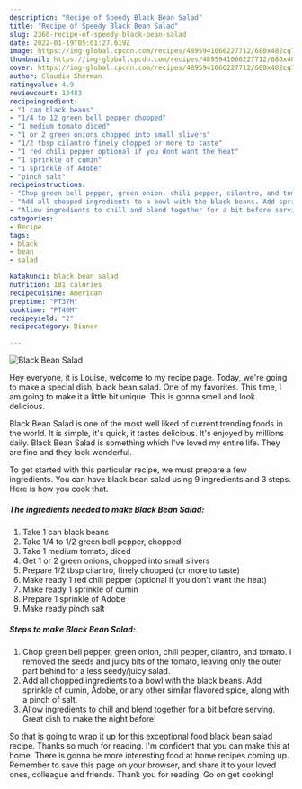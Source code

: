 ```yaml
---
description: "Recipe of Speedy Black Bean Salad"
title: "Recipe of Speedy Black Bean Salad"
slug: 2360-recipe-of-speedy-black-bean-salad
date: 2022-01-19T05:01:27.619Z
image: https://img-global.cpcdn.com/recipes/4895941066227712/680x482cq70/black-bean-salad-recipe-main-photo.jpg
thumbnail: https://img-global.cpcdn.com/recipes/4895941066227712/680x482cq70/black-bean-salad-recipe-main-photo.jpg
cover: https://img-global.cpcdn.com/recipes/4895941066227712/680x482cq70/black-bean-salad-recipe-main-photo.jpg
author: Claudia Sherman
ratingvalue: 4.9
reviewcount: 13483
recipeingredient:
- "1 can black beans"
- "1/4 to 12 green bell pepper chopped"
- "1 medium tomato diced"
- "1 or 2 green onions chopped into small slivers"
- "1/2 tbsp cilantro finely chopped or more to taste"
- "1 red chili pepper optional if you dont want the heat"
- "1 sprinkle of cumin"
- "1 sprinkle of Adobe"
- "pinch salt"
recipeinstructions:
- "Chop green bell pepper, green onion, chili pepper, cilantro, and tomato. I removed the seeds and juicy bits of the tomato, leaving only the outer part behind for a less seedy/juicy salad."
- "Add all chopped ingredients to a bowl with the black beans. Add sprinkle of cumin, Adobe, or any other similar flavored spice, along with a pinch of salt."
- "Allow ingredients to chill and blend together for a bit before serving. Great dish to make the night before!"
categories:
- Recipe
tags:
- black
- bean
- salad

katakunci: black bean salad 
nutrition: 181 calories
recipecuisine: American
preptime: "PT37M"
cooktime: "PT40M"
recipeyield: "2"
recipecategory: Dinner

---
```



![Black Bean Salad](https://img-global.cpcdn.com/recipes/4895941066227712/680x482cq70/black-bean-salad-recipe-main-photo.jpg)

Hey everyone, it is Louise, welcome to my recipe page. Today, we're going to make a special dish, black bean salad. One of my favorites. This time, I am going to make it a little bit unique. This is gonna smell and look delicious.



Black Bean Salad is one of the most well liked of current trending foods in the world. It is simple, it's quick, it tastes delicious. It's enjoyed by millions daily. Black Bean Salad is something which I've loved my entire life. They are fine and they look wonderful.


To get started with this particular recipe, we must prepare a few ingredients. You can have black bean salad using 9 ingredients and 3 steps. Here is how you cook that.

<!--inarticleads1-->

##### The ingredients needed to make Black Bean Salad:

1. Take 1 can black beans
1. Take 1/4 to 1/2 green bell pepper, chopped
1. Take 1 medium tomato, diced
1. Get 1 or 2 green onions, chopped into small slivers
1. Prepare 1/2 tbsp cilantro, finely chopped (or more to taste)
1. Make ready 1 red chili pepper (optional if you don&#39;t want the heat)
1. Make ready 1 sprinkle of cumin
1. Prepare 1 sprinkle of Adobe
1. Make ready pinch salt




<!--inarticleads2-->

##### Steps to make Black Bean Salad:

1. Chop green bell pepper, green onion, chili pepper, cilantro, and tomato. I removed the seeds and juicy bits of the tomato, leaving only the outer part behind for a less seedy/juicy salad.
1. Add all chopped ingredients to a bowl with the black beans. Add sprinkle of cumin, Adobe, or any other similar flavored spice, along with a pinch of salt.
1. Allow ingredients to chill and blend together for a bit before serving. Great dish to make the night before!




So that is going to wrap it up for this exceptional food black bean salad recipe. Thanks so much for reading. I'm confident that you can make this at home. There is gonna be more interesting food at home recipes coming up. Remember to save this page on your browser, and share it to your loved ones, colleague and friends. Thank you for reading. Go on get cooking!
